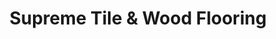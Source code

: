 ---
title: "Supreme Tile & Wood Flooring"
url: /cork/supreme-tile-und-wood-flooring/
shop: Fliesen
---